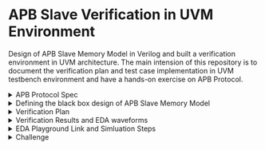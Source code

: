# APB Slave Verification in UVM Environment
Design of APB Slave Memory Model in Verilog and built a verification environment in UVM architecture. The main intension of this repository is to document the verification plan and test case implementation in UVM testbench environment and have a hands-on exercise on APB Protocol.

<details>
  <Summary> APB Protocol Spec </Summary>

  #### In general, the primary goal of a simple system bus is to allow software(running on a processor) to communicate with other hardware in the SOC. The APB Interface is designed for accessing the programmable control registers of peripheral devices. APB peripherals are typically connected to the main memory system using an APB bridge. For example, bridge from AHB to APB could be used to connect a number of APB peripherals to an AHB memory system.

  ![image](https://github.com/lmadem/APB_Slave_Verification/assets/93139766/01f008d7-a43c-47c7-8796-fc2198665baf)

  #### The APB is part of the AMBA(Advanced Microcontroller Bus Architecture) protocol family. It provides a low-cost interface that is optimized for minimal power consumption and reduced interface complexity. The APB interfaces to any peripherals that are low-bandwidth and do not require the high performance of a pipelined bus interface. The APB interface is not pipelined and is a simple, synchronous protocol. 
  
</details>


<details>
  <summary> Defining the black box design of APB Slave Memory Model </summary>

  #### Designed a simple memory model which follows APB Synchronous protocol in Verilog. Every transfer takes at least two cycles to complete. Prefix P denotes AMBA 3 APB Signals (ex. PCLK, PSEL ....).

  <li> Input Ports : PCLK, PRESETn, PSEL, PENABLE, PWRITE, PADDR, PWDATA </li>

  <li> Output Ports : PRDATA, PREADY </li>

  #### Input Signals Description

  <li> PCLK       : Clock </li>
  <li> PRESETn    : Asynchronous reset, active low </li>
  <li> PSEL       : APB Select Signal, active high </li>
  <li> PENABLE    : APB Enable Signal, active high </li>
  <li> PWRITE     : APB Write/read Signal, PWRITE = 1 for Write and PWRITE = 0 for Read </li>
  <li> PADDR      : APB address Signal, 32 bit wide </li>
  <li> PWDATA     : APB Write Data Signal, 32 bit wide </li>

  #### Output Signals Description

  <li> PRDATA     : APB Read Data Signal, 32 bit wide </li>
  <li> PREADY     : APB Ready Signal, Active High </li>

  #### Black Box Design

  ![image](https://github.com/lmadem/DPRAM/assets/93139766/899a5cbf-4f4a-4ff5-a67b-499e9c8d2034)


  <li> This is a simple DUAL-PORT RAM design implemented in verilog. Please check out the file "DPRAM.v" for verilog code</li>
  
</details>

<details>
  <summary> Verification Plan </summary>

  #### The verification plan for DPRAM design is implemented in two phases
  <li> First phase is to list out the possible testing scenarios for the design and implementing them in a SV linear testbench </li>
  <li> Second phase is to built a robust verification environment with all components and implement the testcases formulated in phase 1 </li>

  <details> 
    <summary> Test Plan </summary>

  ![image](https://github.com/lmadem/DPRAM/assets/93139766/513b9c91-3fff-4d29-95aa-8d11f876bfff)

  </details>
</details>

<details>
  <summary> Verification Results and EDA waveforms </summary>

  <details>
    <summary> SV Linear </summary>

  <li> Implemented all the listed testcases as per the test plan in SV linear testbench. The linear testbench consists of top module, interface, program block, packet class, and the design file.          Please check out the folder SV Linear. It has all the required files </li>

  <li> The SV Linear testbench will be able to execute all testcases in one simulation, but the simulation order will be sequential </li>

  ### Test Plan Status
  
  ![image](https://github.com/lmadem/DPRAM/assets/93139766/0f80f109-38c1-4b42-a3f4-b38bf9de0fb0)

  #### TestCase1 EDA Waveform

  ![image](https://github.com/lmadem/DPRAM/assets/93139766/244f4145-1b79-4db1-838a-c70dd17a02eb)

  ![image](https://github.com/lmadem/DPRAM/assets/93139766/8de565ad-7eae-44c7-953d-ecafa0105b14)

  #### TestCase2 EDA Waveform

  ![image](https://github.com/lmadem/DPRAM/assets/93139766/e05b7601-2630-4059-b426-a0f0045d45ab)
  
  ![image](https://github.com/lmadem/DPRAM/assets/93139766/1029a8a9-b9f5-41c8-a4d9-544006365b9f)

   #### TestCase3 EDA Waveform

   ![image](https://github.com/lmadem/DPRAM/assets/93139766/b62854e1-2027-4c59-97ce-b137c01e8063)

   ![image](https://github.com/lmadem/DPRAM/assets/93139766/ef32d4b7-e997-41a7-b6e1-5a1c9d649d86)

   #### TestCase4 EDA Waveform

   ![image](https://github.com/lmadem/DPRAM/assets/93139766/ab62aa6a-790a-4bdd-87fb-652f2489d981)

   ![image](https://github.com/lmadem/DPRAM/assets/93139766/3136474e-660f-456d-b17f-7c2a817d600f)

   #### TestCase5 EDA Waveform

   ![image](https://github.com/lmadem/DPRAM/assets/93139766/377c7ef9-beed-4dd9-babc-22e215cd1028)

   ![image](https://github.com/lmadem/DPRAM/assets/93139766/0043d078-f5fd-49bf-b982-f47c21dc6eb7)

   #### TestCase6 EDA Waveform

   ![image](https://github.com/lmadem/DPRAM/assets/93139766/3c79976d-a6f0-4036-bedc-4dbfed6b71e9)

   ![image](https://github.com/lmadem/DPRAM/assets/93139766/5d3dfccc-c81e-4458-a3b3-121b790b8971)

   ### Alltestcase EDA Waveform

   ![image](https://github.com/lmadem/DPRAM/assets/93139766/86318a6d-de61-4fda-8d87-82dcc2b4d84d)

   ![image](https://github.com/lmadem/DPRAM/assets/93139766/5d7e0103-d3f0-4e7a-bfd7-dd315bf8287a)


  </details>

  <details> 
    <summary> SV Environment </summary>

   <li> Built a robust verification environment in System Verilog and implemented all the testcases. The SV testbench verification environment consists of packet class, generator class, driver             class, Monitor classes, scoreboard class, environment class, base_test class, test classes, program block, top module, interface and the design </li>

   <li> The SV Environment will be able to drive one testcase per simulation </li>

   <li> Please check out the folder SV Environment. It has all the required files </li>

   ### Test Plan Status
  
   ![image](https://github.com/lmadem/DPRAM/assets/93139766/0f80f109-38c1-4b42-a3f4-b38bf9de0fb0)

   #### TestCase1 EDA Waveform

   ![image](https://github.com/lmadem/DPRAM/assets/93139766/91699b7c-8d97-4614-9bee-eb045295ba4c)

   ![image](https://github.com/lmadem/DPRAM/assets/93139766/ac51d701-6da4-4eae-b6cd-47231c3dce62)

   #### TestCase2 EDA Waveform

   ![image](https://github.com/lmadem/DPRAM/assets/93139766/a17d561b-9dbe-4a29-9444-b79921ea1b8a)

   ![image](https://github.com/lmadem/DPRAM/assets/93139766/3931895f-cc88-4df4-bb1a-49c8e11603a2)

   #### TestCase3 EDA Waveform

   ![image](https://github.com/lmadem/DPRAM/assets/93139766/8fe76380-5ab2-45a3-a2ba-c76a035be1a9)

   ![image](https://github.com/lmadem/DPRAM/assets/93139766/7b175382-208a-4480-8de9-fdcd8d93e6fa)

   #### TestCase4 EDA Waveform

   ![image](https://github.com/lmadem/DPRAM/assets/93139766/60be9ae7-47d0-4e3c-9765-9dd9c89ba8b8)

   ![image](https://github.com/lmadem/DPRAM/assets/93139766/b2e73df4-f072-42b8-bb25-99f7bb82068e)

   #### TestCase5 EDA Waveform

   ![image](https://github.com/lmadem/DPRAM/assets/93139766/18619610-7768-4dae-8e0c-5e4741d67a5e)

   ![image](https://github.com/lmadem/DPRAM/assets/93139766/b04d17c1-7c14-4dce-b485-8a5a74e9b2bb)

   #### TestCase6 EDA Waveform

   ![image](https://github.com/lmadem/DPRAM/assets/93139766/3ec06e8e-0b08-4efb-a961-030ef16e0716)

   ![image](https://github.com/lmadem/DPRAM/assets/93139766/4642952a-41a0-4c51-aa1e-9d0bd13edf8a)
 
  </details>
</details>

<details>
  <summary> EDA Playground Link and Simluation Steps </summary>

  #### EDA Playground Link

  ```bash
https://www.edaplayground.com/x/JvGt
  ```

  #### Verification Standards

  <li> Constrained random stimulus, robust generator, driver and monitors and In-order scoreboard </li>

  #### Simulation Steps
  <details>
    <summary> SV Linear </summary>

##### Step 1 : Comment "top.sv", "interface.sv", and "test.sv"(lines 4,5,6) in testbench.sv file 

##### Step 2 : Uncomment "Alltests.sv"(line 10) in testbench.sv file

##### Step 3 : Comment line 16(which is SV environment testbench) and Uncomment line 13(SV Linear testbench). Please read the comments in top.sv file for more info

##### Step 4 : To run individual tests, please look into the above attached screenshots in SV Linear folder of Verification Results and EDA Waveforms

  </details>
  
  <details>
    <summary> SV Environment </summary>

##### Step 1 : UnComment "top.sv", "interface.sv", and "test.sv"(lines 4,5,6) in testbench.sv file 

##### Step 2 : comment "Alltests.sv"(line 10) in testbench.sv file

##### Step 3 : UnComment line 16(which is SV environment testbench) and comment line 13(SV Linear testbench). Please read the comments in top.sv file for more info

##### Step 4 : To run individual tests, please look into the above attached screenshots in SV Environment folder of Verification Results and EDA Waveforms

  </details>
</details>

<details>
  <summary>Challenge</summary>

#### Verifying all the address location of a Memory

<details>
  <summary> If I have a address of 32 bits wide for a dual port RAM, what verification strategies are used to verify the entire memory space? </summary>

  <li> We heavily rely on randomization of the address. But that does not ensure all address locations are verified </li>

  <li> What verification strategies are adopted to ensure all address locations of a large memory is thoroughly verified? </li>

  <li> Recommended Solutions Reference Link : https://verificationacademy.com/forums/t/verifying-all-address-locations-of-memory/46511 </li>

  
</details>
</details>
